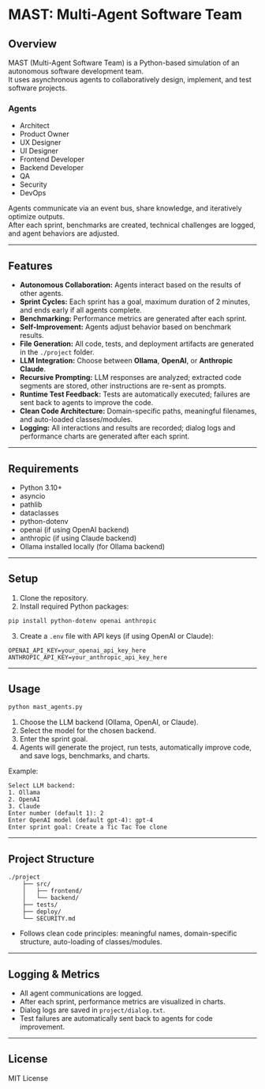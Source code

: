 # MAST: Multi-Agent Software Team

## Overview

MAST (Multi-Agent Software Team) is a Python-based simulation of an autonomous software development team.  
It uses asynchronous agents to collaboratively design, implement, and test software projects.

### Agents

- Architect
- Product Owner
- UX Designer
- UI Designer
- Frontend Developer
- Backend Developer
- QA
- Security
- DevOps

Agents communicate via an event bus, share knowledge, and iteratively optimize outputs.  
After each sprint, benchmarks are created, technical challenges are logged, and agent behaviors are adjusted.

---

## Features

- **Autonomous Collaboration:** Agents interact based on the results of other agents.  
- **Sprint Cycles:** Each sprint has a goal, maximum duration of 2 minutes, and ends early if all agents complete.  
- **Benchmarking:** Performance metrics are generated after each sprint.  
- **Self-Improvement:** Agents adjust behavior based on benchmark results.  
- **File Generation:** All code, tests, and deployment artifacts are generated in the `./project` folder.  
- **LLM Integration:** Choose between **Ollama**, **OpenAI**, or **Anthropic Claude**.  
- **Recursive Prompting:** LLM responses are analyzed; extracted code segments are stored, other instructions are re-sent as prompts.  
- **Runtime Test Feedback:** Tests are automatically executed; failures are sent back to agents to improve the code.  
- **Clean Code Architecture:** Domain-specific paths, meaningful filenames, and auto-loaded classes/modules.  
- **Logging:** All interactions and results are recorded; dialog logs and performance charts are generated after each sprint.

---

## Requirements

- Python 3.10+
- asyncio
- pathlib
- dataclasses
- python-dotenv
- openai (if using OpenAI backend)
- anthropic (if using Claude backend)
- Ollama installed locally (for Ollama backend)

---

## Setup

1. Clone the repository.  
2. Install required Python packages:

```bash
pip install python-dotenv openai anthropic
```

3. Create a `.env` file with API keys (if using OpenAI or Claude):

```
OPENAI_API_KEY=your_openai_api_key_here
ANTHROPIC_API_KEY=your_anthropic_api_key_here
```

---

## Usage

```bash
python mast_agents.py
```

1. Choose the LLM backend (Ollama, OpenAI, or Claude).  
2. Select the model for the chosen backend.  
3. Enter the sprint goal.  
4. Agents will generate the project, run tests, automatically improve code, and save logs, benchmarks, and charts.

Example:

```
Select LLM backend:
1. Ollama
2. OpenAI
3. Claude
Enter number (default 1): 2
Enter OpenAI model (default gpt-4): gpt-4
Enter sprint goal: Create a Tic Tac Toe clone
```

---

## Project Structure

```
./project
    ├── src/
    │   ├── frontend/
    │   └── backend/
    ├── tests/
    ├── deploy/
    └── SECURITY.md
```

- Follows clean code principles: meaningful names, domain-specific structure, auto-loading of classes/modules.

---

## Logging & Metrics

- All agent communications are logged.  
- After each sprint, performance metrics are visualized in charts.  
- Dialog logs are saved in `project/dialog.txt`.  
- Test failures are automatically sent back to agents for code improvement.

---

## License

MIT License

